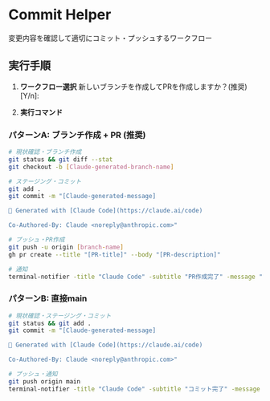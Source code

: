 # Commit Helper

変更内容を確認して適切にコミット・プッシュするワークフロー

## 実行手順

1. **ワークフロー選択**
   新しいブランチを作成してPRを作成しますか？(推奨) [Y/n]:

2. **実行コマンド**

### パターンA: ブランチ作成 + PR (推奨)
```bash
# 現状確認・ブランチ作成
git status && git diff --stat
git checkout -b [Claude-generated-branch-name]

# ステージング・コミット
git add .
git commit -m "[Claude-generated-message]

🤖 Generated with [Claude Code](https://claude.ai/code)

Co-Authored-By: Claude <noreply@anthropic.com>"

# プッシュ・PR作成
git push -u origin [branch-name]
gh pr create --title "[PR-title]" --body "[PR-description]"

# 通知
terminal-notifier -title "Claude Code" -subtitle "PR作成完了" -message "PR作成: $(date '+%H:%M:%S')" -sound default
```

### パターンB: 直接main
```bash
# 現状確認・ステージング・コミット
git status && git add .
git commit -m "[Claude-generated-message]

🤖 Generated with [Claude Code](https://claude.ai/code)

Co-Authored-By: Claude <noreply@anthropic.com>"

# プッシュ・通知
git push origin main
terminal-notifier -title "Claude Code" -subtitle "コミット完了" -message "プッシュ完了: $(date '+%H:%M:%S')" -sound default
```
